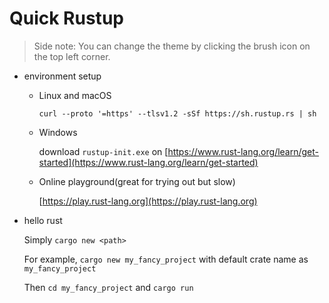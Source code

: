# Quick Rustup

> Side note: You can change the theme by clicking the brush icon on the top left corner.

* environment setup

    * Linux and macOS

        `curl --proto '=https' --tlsv1.2 -sSf https://sh.rustup.rs | sh`

    * Windows

        download `rustup-init.exe` on [https://www.rust-lang.org/learn/get-started](https://www.rust-lang.org/learn/get-started)

    * Online playground(great for trying out but slow)

        [https://play.rust-lang.org](https://play.rust-lang.org)

* hello rust

    Simply `cargo new <path>`

    For example, `cargo new my_fancy_project` with default crate name as `my_fancy_project`

    Then `cd my_fancy_project` and `cargo run`

